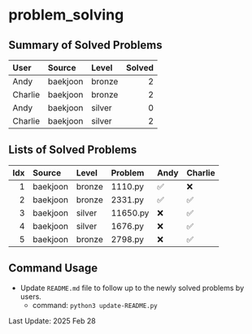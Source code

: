 # problem_solving

## Summary of Solved Problems
<!-- START_TABLE_SUMMARY -->
| User    | Source   | Level   |   Solved |
|:--------|:---------|:--------|---------:|
| Andy    | baekjoon | bronze  |        2 |
| Charlie | baekjoon | bronze  |        2 |
| Andy    | baekjoon | silver  |        0 |
| Charlie | baekjoon | silver  |        2 |
<!-- END_TABLE_SUMMARY -->

## Lists of Solved Problems
<!-- START_TABLE_LIST -->
|   Idx | Source   | Level   | Problem   | Andy   | Charlie   |
|------:|:---------|:--------|:----------|:-------|:----------|
|     1 | baekjoon | bronze  | 1110.py   | ✅     | ❌        |
|     2 | baekjoon | bronze  | 2331.py   | ✅     | ✅        |
|     3 | baekjoon | silver  | 11650.py  | ❌     | ✅        |
|     4 | baekjoon | silver  | 1676.py   | ❌     | ✅        |
|     5 | baekjoon | bronze  | 2798.py   | ❌     | ✅        |
<!-- END_TABLE_LIST -->

## Command Usage
* Update ``README.md`` file to follow up to the newly solved problems by users.
  * command: ``python3 update-README.py``

<!-- START_LAST_UPDATED -->
Last Update: 2025 Feb 28
<!-- END_LAST_UPDATED -->
